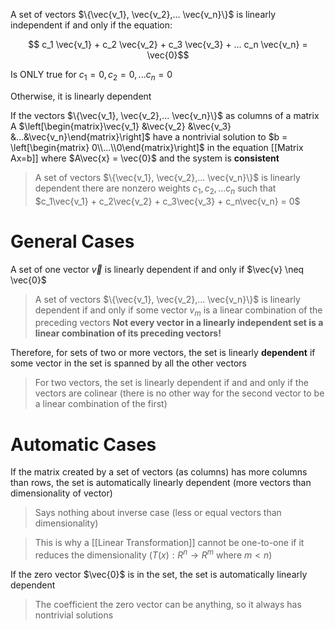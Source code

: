 
A set of vectors $\{\vec{v_1}, \vec{v_2},... \vec{v_n}\}$ is linearly independent if and only if the equation:

$$
c_1 \vec{v_1} + 
c_2 \vec{v_2} + 
c_3 \vec{v_3} + ...
c_n \vec{v_n} = \vec{0}$$

Is ONLY true for $c_1 = 0, c_2=0, ... c_n = 0$


Otherwise, it is linearly dependent




If the vectors  $\{\vec{v_1}, \vec{v_2},... \vec{v_n}\}$ as columns of a matrix A $\left[\begin{matrix}\vec{v_1} &\vec{v_2} &\vec{v_3} &...&\vec{v_n}\end{matrix}\right]$ have a nontrivial solution to $b = \left[\begin{matrix} 0\\...\\0\end{matrix}\right]$ in the equation [[Matrix Ax=b]] where $A\vec{x} = \vec{0}$ and the system is **consistent**

>  A set of vectors $\{\vec{v_1}, \vec{v_2},... \vec{v_n}\}$ is linearly dependent there are nonzero weights $c_1, c_2, ... c_n$ such that $c_1\vec{v_1} + c_2\vec{v_2} + c_3\vec{v_3} + c_n\vec{v_n} = 0$

# General Cases

A set of one vector $\vec{v}$ is linearly dependent if and only if $\vec{v} \neq \vec{0}$

> A set of vectors $\{\vec{v_1}, \vec{v_2},... \vec{v_n}\}$ is linearly dependent if and only if some vector $v_m$ is a linear combination of the preceding vectors
> **Not every vector in a linearly independent set is a linear combination of its preceding vectors!**

Therefore, for sets of two or more vectors, the set is linearly **dependent** if some vector in the set is spanned by all the other vectors

> For two vectors, the set is linearly dependent if and and only if the vectors are colinear (there is no other way for the second vector to be a linear combination of the first)

# Automatic Cases

If the matrix created by a set of vectors (as columns) has more columns than rows, the set is automatically linearly dependent (more vectors than dimensionality of vector)

> Says nothing about inverse case (less or equal vectors than dimensionality)

> This is why a [[Linear Transformation]] cannot be one-to-one if it reduces the dimensionality ($T(x): R^n \rightarrow R^m$ where $m<n$)

If the zero vector $\vec{0}$ is in the set, the set is automatically linearly dependent

> The coefficient the zero vector can be anything, so it always has nontrivial solutions


 
